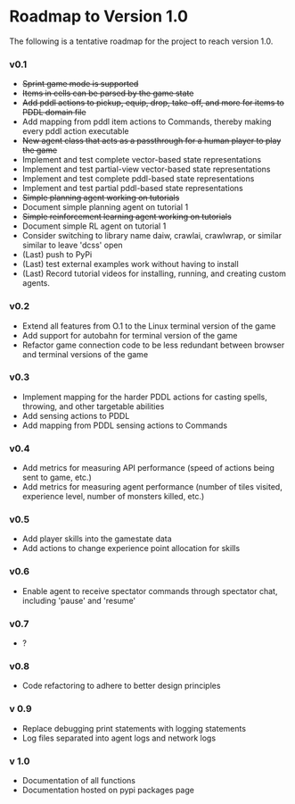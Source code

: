 # Roadmap to Version 1.0 

The following is a tentative roadmap for the project to reach version 1.0.

### v0.1
*  ~~Sprint game mode is supported~~
*  ~~Items in cells can be parsed by the game state~~
*  ~~Add pddl actions to pickup, equip, drop, take-off, and more for items to PDDL domain file~~
*  Add mapping from pddl item actions to Commands, thereby making every pddl action executable
*  ~~New agent class that acts as a passthrough for a human player to play the game~~ 
*  Implement and test complete vector-based state representations
*  Implement and test partial-view vector-based state representations
*  Implement and test complete pddl-based state representations
*  Implement and test partial pddl-based state representations
*  ~~Simple planning agent working on tutorials~~
*  Document simple planning agent on tutorial 1
*  ~~Simple reinforcement learning agent working on tutorials~~
*  Document simple RL agent on tutorial 1
*  Consider switching to library name daiw, crawlai, crawlwrap, or similar similar to leave 'dcss' open
*  (Last) push to PyPi
*  (Last) test external examples work without having to install 
*  (Last) Record tutorial videos for installing, running, and creating custom agents.

### v0.2
*  Extend all features from O.1 to the Linux terminal version of the game
*  Add support for autobahn for terminal version of the game
*  Refactor game connection code to be less redundant between browser and terminal versions of the game

### v0.3
*  Implement mapping for the harder PDDL actions for casting spells, throwing, and other targetable abilities
*  Add sensing actions to PDDL
*  Add mapping from PDDL sensing actions to Commands

### v0.4
*  Add metrics for measuring API performance (speed of actions being sent to game, etc.)
*  Add metrics for measuring agent performance (number of tiles visited, experience level, number of monsters killed, etc.)

### v0.5
*  Add player skills into the gamestate data
*  Add actions to change experience point allocation for skills 

### v0.6 
*  Enable agent to receive spectator commands through spectator chat, including 'pause' and 'resume'

### v0.7
*  ?

### v0.8
*  Code refactoring to adhere to better design principles

### v 0.9
*  Replace debugging print statements with logging statements
*  Log files separated into agent logs and network logs

### v 1.0
*  Documentation of all functions
*  Documentation hosted on pypi packages page
 
